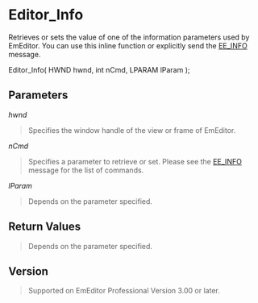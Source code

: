 # Editor\_Info

Retrieves or sets the value of one of the information parameters used by
EmEditor. You can use this inline function or explicitly send the
[EE\_INFO](../message/ee_info) message.

Editor\_Info( HWND hwnd, int nCmd, LPARAM lParam );

## Parameters

_hwnd_

> Specifies the window handle of the view or frame of EmEditor.

_nCmd_

> Specifies a parameter to retrieve or set. Please see the
> [EE\_INFO](../message/ee_info) message for the list of commands.

_lParam_

> Depends on the parameter specified.

## Return Values

> Depends on the parameter specified.

## Version

> Supported on EmEditor Professional Version 3.00 or later.
